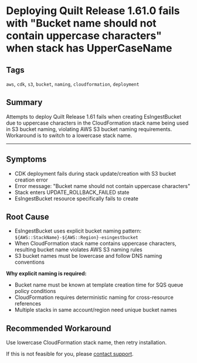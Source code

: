 # Deploying Quilt Release 1.61.0 fails with "Bucket name should not contain uppercase characters" when stack has UpperCaseName

## Tags

`aws`, `cdk`, `s3`, `bucket`, `naming`, `cloudformation`, `deployment`

## Summary

Attempts to deploy Quilt Release 1.61 fails when creating EsIngestBucket due to uppercase characters in the CloudFormation stack name being used in S3 bucket naming, violating AWS S3 bucket naming requirements. Workaround is to switch to a lowercase stack name.

---

## Symptoms

- CDK deployment fails during stack update/creation with S3 bucket creation error
- Error message: "Bucket name should not contain uppercase characters"
- Stack enters UPDATE_ROLLBACK_FAILED state
- EsIngestBucket resource specifically fails to create

## Root Cause

- EsIngestBucket uses explicit bucket naming pattern: `${AWS::StackName}-${AWS::Region}-esingestbucket`
- When CloudFormation stack name contains uppercase characters, resulting bucket name violates AWS S3 naming rules
- S3 bucket names must be lowercase and follow DNS naming conventions

**Why explicit naming is required:**

- Bucket name must be known at template creation time for SQS queue policy conditions
- CloudFormation requires deterministic naming for cross-resource references
- Multiple stacks in same account/region need unique bucket names

## Recommended Workaround

Use lowercase CloudFormation stack name, then retry installation.

If this is not feasible for you, please [contact support](mailto:support@quilt.bio).

